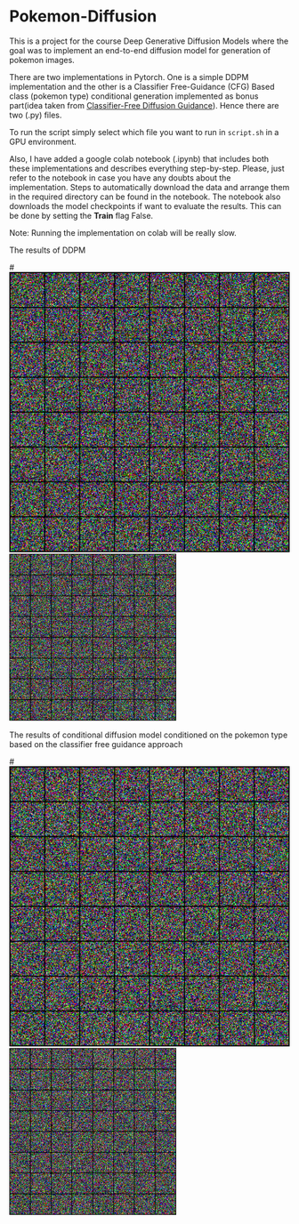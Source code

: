 # Pokemon-Diffusion
This is a project for the course Deep Generative Diffusion Models where the goal was to implement an end-to-end diffusion model for generation of pokemon images.

There are two implementations in Pytorch. One is a simple DDPM implementation and the other is a Classifier Free-Guidance (CFG) Based class (pokemon type) conditional generation implemented as bonus part(idea taken from [Classifier-Free Diffusion Guidance](https://arxiv.org/abs/2207.12598)). Hence there are two (.py) files. 

To run the script simply select which file you want to run in ```script.sh``` in a GPU environment. 

Also, I have added a google colab notebook (.ipynb) that includes both these implementations and describes everything step-by-step. Please, just refer to the notebook in case you have any doubts about the implementation. Steps to automatically download the data and arrange them in the required directory can be found in the notebook. The notebook also downloads the model checkpoints if want to evaluate the results. This can be done by setting the **Train** flag False.

Note: Running the implementation on colab will be really slow.

The results of DDPM 

#![](images/backward_animate_new_pred_2_best.gif)
<img src="images/backward_animate_new_pred_2_best.gif" width="300" height="300" />

The results of conditional diffusion model conditioned on the pokemon type based on the classifier free guidance approach

#![](images/backward_animate_pred_cfg_3_best_gf_0.5.gif)
<img src="images/backward_animate_pred_cfg_3_best_gf_0.5.gif" width="300" height="300" />
